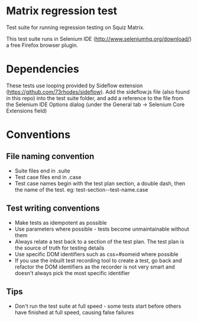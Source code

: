 Matrix regression test
======================

Test suite for running regression testing on Squiz Matrix.

This test suite runs in Selenium IDE (http://www.seleniumhq.org/download/) a free Firefox browser plugin.

Dependencies
============

These tests use looping provided by Sideflow extension (https://github.com/73rhodes/sideflow).
Add the sideflow.js file (also found in this repo) into the test suite folder, and add a reference to the file from the Selenium IDE Options dialog (under the General tab -> Selenium Core Extensions field)

Conventions
===========

File naming convention
----------------------
* Suite files end in .suite
* Test case files end in .case
* Test case names begin with the test plan section, a double dash, then the name of the test. 
eg: test-section--test-name.case

Test writing conventions
------------------------
* Make tests as idempotent as possible
* Use parameters where possible - tests become unmaintainable without them
* Always relate a test back to a section of the test plan. The test plan is the source of truth for testing details
* Use specific DOM identifiers such as css=#someid where possible
* If you use the inbuilt test recording tool to create a test, go back and refactor the DOM identifiers as the recorder is not very smart and doesn't always pick the most specific identifier

Tips
----
* Don't run the test suite at full speed - some tests start before others have finished at full speed, causing false failures
